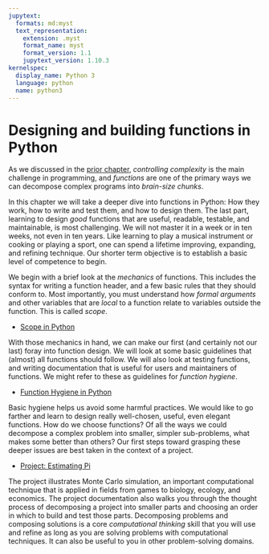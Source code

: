 ```yaml
---
jupytext:
  formats: md:myst
  text_representation:
    extension: .myst
    format_name: myst
    format_version: 1.1
    jupytext_version: 1.10.3
kernelspec:
  display_name: Python 3
  language: python
  name: python3
---
```


# Designing and building functions in Python

As we discussed in the
[prior chapter](../01-Intro/01-03-Kickstart.md),
_controlling complexity_ is the main challenge in programming,
and _functions_ are one of the primary ways
we can decompose complex programs into
_brain-size chunks_.  

In this chapter we will take a deeper dive into functions in Python: 
How they work, how to write and test them, and how to design them.
The last part, learning to design _good_ functions that are useful, 
readable, testable, and maintainable, is most challenging.  We will 
not master it in a week or in ten weeks, not even in ten years.
Like learning to play a musical instrument or cooking or playing a 
sport, one can spend a lifetime improving, expanding, and refining 
technique.  Our shorter term objective is to establish a basic level 
of competence to begin. 

We begin with a brief look at the _mechanics_ of functions.  This 
includes the syntax for writing a function header, and a few basic 
rules that they should conform to.  Most importantly, you must 
understand how _formal arguments_ and other variables that are 
_local_ to a function relate to variables outside the function. This 
is called _scope_. 

* [Scope in Python](02-02-Scope.md)

With those mechanics in hand, we can make our first (and certainly 
not our last) foray into function design.  We will look at some 
basic guidelines that (almost) all functions should follow.  We will 
also look at testing functions, and writing documentation that is 
useful for users and maintainers of functions.  We might refer to 
these as guidelines for _function hygiene_. 

* [Function Hygiene in Python](02-03-Hygiene.md)

Basic hygiene helps us avoid some harmful practices.  We would 
like to go farther and learn to design really well-chosen, useful, even 
elegant functions.  How do we choose functions?  Of all the ways we 
could decompose a complex problem into smaller, simpler sub-problems,
what makes some better than others?  Our first steps toward grasping 
these deeper issues are best taken in the context of a project.  

* [Project: Estimating Pi](https://github.com/UO-CS210/pi)

The project illustrates Monte Carlo simulation, an important 
computational technique that is applied in fields from games to 
biology, ecology, and economics.  The project documentation also
walks you through the thought process of decomposing a project into
smaller parts and choosing an order in which to build and test
those parts.  Decomposing problems and composing solutions is a core 
_computational thinking_ skill that you will use and refine as long 
as you are solving problems with computational techniques.  It can 
also be useful to you in other problem-solving domains.
